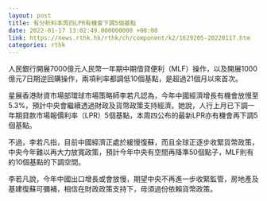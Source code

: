 ```yaml
---
layout: post
title: 有分析料本周四LPR有機會下調5個基點
date: 2022-01-17 13:02:49.000000000 +08:00
link: https://news.rthk.hk/rthk/ch/component/k2/1629205-20220117.htm
categories: rthk
---
```


人民銀行開展7000億元人民幣一年期中期借貸便利（MLF）操作，以及開展1000億元7日期逆回購操作，兩項利率都調低10個基點，是超過21個月以來首次。

星展香港財資市場部環球市場策略師李若凡認為，今年中國經濟增長有機會放慢至5.3%，預計中央會繼續透過財政及貨幣政策支持經濟。她說，人行上月已下調一年期貸款市場報價利率（LPR）5個基點，本周四公布的最新LPR亦有機會再下調5個基點。

不過，李若凡指，目前中國經濟正處於緩慢復蘇，而且全球正逐步收緊貨幣政策，中央今年難以再大力放寬政策，預計今年中央有空間再降準50個點子，MLF則有約10個基點的下調空間。

李若凡說，今年中國出口增長或會放慢，期望中央不再進一步收緊監管，房地產及基建復蘇可彌補，相信在財政政策支持下，毋須過份依賴貨幣政策。
